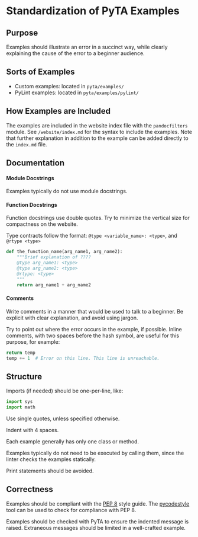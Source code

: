# Standardization of PyTA Examples


## Purpose

Examples should illustrate an error in a succinct way, while clearly explaining
the cause of the error to a beginner audience.


## Sorts of Examples

* Custom examples: located in `pyta/examples/`
* PyLint examples: located in `pyta/examples/pylint/`


## How Examples are Included

The examples are included in the website index file with the `pandocfilters`
module. See `/website/index.md` for the syntax to include the examples. Note
that further explanation in addition to the example can be added directly to
the `index.md` file.


## Documentation


#### Module Docstrings

Examples typically do not use module docstrings.


#### Function Docstrings

Function docstrings use double quotes. Try to minimize the vertical size for
compactness on the website.

Type contracts follow the format: `@type <variable_name>: <type>`, and 
`@rtype <type>`

```python
def the_function_name(arg_name1, arg_name2):
    """Brief explanation of ????
    @type arg_name1: <type>
    @type arg_name2: <type>
    @rtype: <type>
    """
    return arg_name1 + arg_name2
```


#### Comments

Write comments in a manner that would be used to talk to a beginner. Be explicit
with clear explanation, and avoid using jargon.

Try to point out where the error occurs in the example, if possible. Inline
comments, with two spaces before the hash symbol, are useful for this purpose, for
example:

```python
return temp
temp += 1  # Error on this line. This line is unreachable.
```


## Structure

Imports (if needed) should be one-per-line, like:

```python
import sys
import math
```

Use single quotes, unless specified otherwise.

Indent with 4 spaces.

Each example generally has only one class or method.

Examples typically do not need to be executed by calling them, since the
linter checks the examples statically.

Print statements should be avoided.


## Correctness

Examples should be compliant with the [PEP 8](https://www.python.org/dev/peps/pep-0008/) style guide. The [pycodestyle](https://github.com/PyCQA/pycodestyle) tool can be used to check for compliance with PEP 8.

Examples should be checked with PyTA to ensure the indented message is raised. Extraneous messages should be limited in a well-crafted example.
